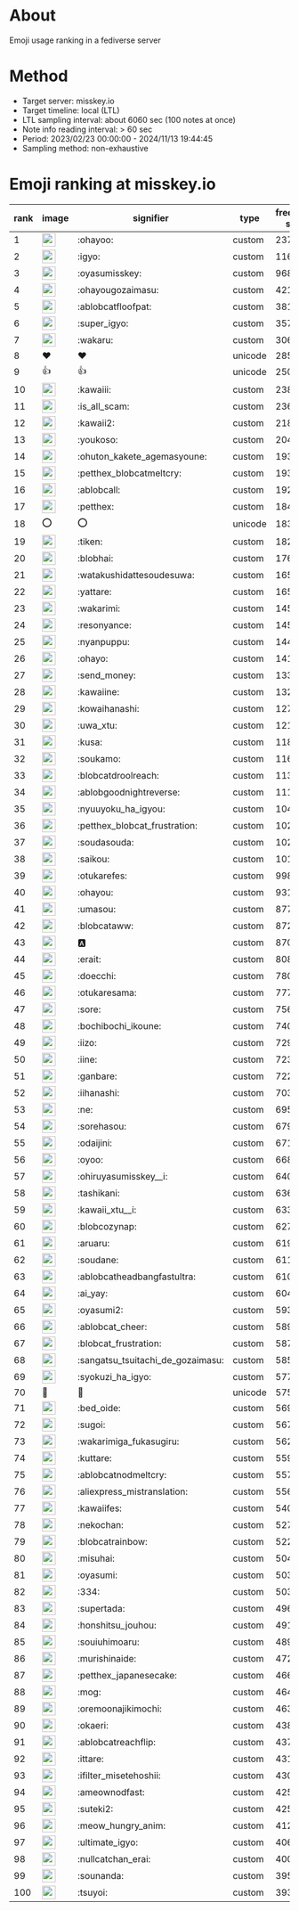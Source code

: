 # About
Emoji usage ranking in a fediverse server

# Method
- Target server: misskey.io
- Target timeline: local (LTL)
- LTL sampling interval: about 6060 sec (100 notes at once)
- Note info reading interval: > 60 sec
- Period: 2023/02/23 00:00:00 - 2024/11/13 19:44:45 
- Sampling method: non-exhaustive

# Emoji ranking at misskey.io

|rank|image|signifier|type|frequency score|
|----|----|----|----|----|
|1|<img height="24" src="https://misskey.io/emoji/ohayoo.webp">|:ohayoo:|custom|237404|
|2|<img height="24" src="https://misskey.io/emoji/igyo.webp">|:igyo:|custom|116148|
|3|<img height="24" src="https://misskey.io/emoji/oyasumisskey.webp">|:oyasumisskey:|custom|96805|
|4|<img height="24" src="https://misskey.io/emoji/ohayougozaimasu.webp">|:ohayougozaimasu:|custom|42185|
|5|<img height="24" src="https://misskey.io/emoji/ablobcatfloofpat.webp">|:ablobcatfloofpat:|custom|38117|
|6|<img height="24" src="https://misskey.io/emoji/super_igyo.webp">|:super_igyo:|custom|35736|
|7|<img height="24" src="https://misskey.io/emoji/wakaru.webp">|:wakaru:|custom|30637|
|8|❤|❤|unicode|28537|
|9|👍|👍|unicode|25069|
|10|<img height="24" src="https://misskey.io/emoji/kawaiii.webp">|:kawaiii:|custom|23806|
|11|<img height="24" src="https://misskey.io/emoji/is_all_scam.webp">|:is_all_scam:|custom|23662|
|12|<img height="24" src="https://misskey.io/emoji/kawaii2.webp">|:kawaii2:|custom|21868|
|13|<img height="24" src="https://misskey.io/emoji/youkoso.webp">|:youkoso:|custom|20440|
|14|<img height="24" src="https://misskey.io/emoji/ohuton_kakete_agemasyoune.webp">|:ohuton_kakete_agemasyoune:|custom|19392|
|15|<img height="24" src="https://misskey.io/emoji/petthex_blobcatmeltcry.webp">|:petthex_blobcatmeltcry:|custom|19357|
|16|<img height="24" src="https://misskey.io/emoji/ablobcall.webp">|:ablobcall:|custom|19261|
|17|<img height="24" src="https://misskey.io/emoji/petthex.webp">|:petthex:|custom|18433|
|18|⭕|⭕|unicode|18331|
|19|<img height="24" src="https://misskey.io/emoji/tiken.webp">|:tiken:|custom|18291|
|20|<img height="24" src="https://misskey.io/emoji/blobhai.webp">|:blobhai:|custom|17644|
|21|<img height="24" src="https://misskey.io/emoji/watakushidattesoudesuwa.webp">|:watakushidattesoudesuwa:|custom|16535|
|22|<img height="24" src="https://misskey.io/emoji/yattare.webp">|:yattare:|custom|16507|
|23|<img height="24" src="https://misskey.io/emoji/wakarimi.webp">|:wakarimi:|custom|14589|
|24|<img height="24" src="https://misskey.io/emoji/resonyance.webp">|:resonyance:|custom|14526|
|25|<img height="24" src="https://misskey.io/emoji/nyanpuppu.webp">|:nyanpuppu:|custom|14439|
|26|<img height="24" src="https://misskey.io/emoji/ohayo.webp">|:ohayo:|custom|14184|
|27|<img height="24" src="https://misskey.io/emoji/send_money.webp">|:send_money:|custom|13385|
|28|<img height="24" src="https://misskey.io/emoji/kawaiine.webp">|:kawaiine:|custom|13243|
|29|<img height="24" src="https://misskey.io/emoji/kowaihanashi.webp">|:kowaihanashi:|custom|12772|
|30|<img height="24" src="https://misskey.io/emoji/uwa_xtu.webp">|:uwa_xtu:|custom|12105|
|31|<img height="24" src="https://misskey.io/emoji/kusa.webp">|:kusa:|custom|11894|
|32|<img height="24" src="https://misskey.io/emoji/soukamo.webp">|:soukamo:|custom|11664|
|33|<img height="24" src="https://misskey.io/emoji/blobcatdroolreach.webp">|:blobcatdroolreach:|custom|11331|
|34|<img height="24" src="https://misskey.io/emoji/ablobgoodnightreverse.webp">|:ablobgoodnightreverse:|custom|11115|
|35|<img height="24" src="https://misskey.io/emoji/nyuuyoku_ha_igyou.webp">|:nyuuyoku_ha_igyou:|custom|10487|
|36|<img height="24" src="https://misskey.io/emoji/petthex_blobcat_frustration.webp">|:petthex_blobcat_frustration:|custom|10257|
|37|<img height="24" src="https://misskey.io/emoji/soudasouda.webp">|:soudasouda:|custom|10246|
|38|<img height="24" src="https://misskey.io/emoji/saikou.webp">|:saikou:|custom|10153|
|39|<img height="24" src="https://misskey.io/emoji/otukarefes.webp">|:otukarefes:|custom|9986|
|40|<img height="24" src="https://misskey.io/emoji/ohayou.webp">|:ohayou:|custom|9317|
|41|<img height="24" src="https://misskey.io/emoji/umasou.webp">|:umasou:|custom|8772|
|42|<img height="24" src="https://misskey.io/emoji/blobcataww.webp">|:blobcataww:|custom|8725|
|43|<img height="24" src="https://misskey.io/emoji/a.webp">|:a:|custom|8700|
|44|<img height="24" src="https://misskey.io/emoji/erait.webp">|:erait:|custom|8084|
|45|<img height="24" src="https://misskey.io/emoji/doecchi.webp">|:doecchi:|custom|7806|
|46|<img height="24" src="https://misskey.io/emoji/otukaresama.webp">|:otukaresama:|custom|7774|
|47|<img height="24" src="https://misskey.io/emoji/sore.webp">|:sore:|custom|7569|
|48|<img height="24" src="https://misskey.io/emoji/bochibochi_ikoune.webp">|:bochibochi_ikoune:|custom|7404|
|49|<img height="24" src="https://misskey.io/emoji/iizo.webp">|:iizo:|custom|7290|
|50|<img height="24" src="https://misskey.io/emoji/iine.webp">|:iine:|custom|7232|
|51|<img height="24" src="https://misskey.io/emoji/ganbare.webp">|:ganbare:|custom|7221|
|52|<img height="24" src="https://misskey.io/emoji/iihanashi.webp">|:iihanashi:|custom|7036|
|53|<img height="24" src="https://misskey.io/emoji/ne.webp">|:ne:|custom|6951|
|54|<img height="24" src="https://misskey.io/emoji/sorehasou.webp">|:sorehasou:|custom|6793|
|55|<img height="24" src="https://misskey.io/emoji/odaijini.webp">|:odaijini:|custom|6711|
|56|<img height="24" src="https://misskey.io/emoji/oyoo.webp">|:oyoo:|custom|6688|
|57|<img height="24" src="https://misskey.io/emoji/ohiruyasumisskey__i.webp">|:ohiruyasumisskey__i:|custom|6400|
|58|<img height="24" src="https://misskey.io/emoji/tashikani.webp">|:tashikani:|custom|6366|
|59|<img height="24" src="https://misskey.io/emoji/kawaii_xtu__i.webp">|:kawaii_xtu__i:|custom|6334|
|60|<img height="24" src="https://misskey.io/emoji/blobcozynap.webp">|:blobcozynap:|custom|6274|
|61|<img height="24" src="https://misskey.io/emoji/aruaru.webp">|:aruaru:|custom|6194|
|62|<img height="24" src="https://misskey.io/emoji/soudane.webp">|:soudane:|custom|6117|
|63|<img height="24" src="https://misskey.io/emoji/ablobcatheadbangfastultra.webp">|:ablobcatheadbangfastultra:|custom|6104|
|64|<img height="24" src="https://misskey.io/emoji/ai_yay.webp">|:ai_yay:|custom|6047|
|65|<img height="24" src="https://misskey.io/emoji/oyasumi2.webp">|:oyasumi2:|custom|5930|
|66|<img height="24" src="https://misskey.io/emoji/ablobcat_cheer.webp">|:ablobcat_cheer:|custom|5897|
|67|<img height="24" src="https://misskey.io/emoji/blobcat_frustration.webp">|:blobcat_frustration:|custom|5874|
|68|<img height="24" src="https://misskey.io/emoji/sangatsu_tsuitachi_de_gozaimasu.webp">|:sangatsu_tsuitachi_de_gozaimasu:|custom|5853|
|69|<img height="24" src="https://misskey.io/emoji/syokuzi_ha_igyo.webp">|:syokuzi_ha_igyo:|custom|5776|
|70|🎉|🎉|unicode|5755|
|71|<img height="24" src="https://misskey.io/emoji/bed_oide.webp">|:bed_oide:|custom|5691|
|72|<img height="24" src="https://misskey.io/emoji/sugoi.webp">|:sugoi:|custom|5671|
|73|<img height="24" src="https://misskey.io/emoji/wakarimiga_fukasugiru.webp">|:wakarimiga_fukasugiru:|custom|5623|
|74|<img height="24" src="https://misskey.io/emoji/kuttare.webp">|:kuttare:|custom|5599|
|75|<img height="24" src="https://misskey.io/emoji/ablobcatnodmeltcry.webp">|:ablobcatnodmeltcry:|custom|5573|
|76|<img height="24" src="https://misskey.io/emoji/aliexpress_mistranslation.webp">|:aliexpress_mistranslation:|custom|5564|
|77|<img height="24" src="https://misskey.io/emoji/kawaiifes.webp">|:kawaiifes:|custom|5403|
|78|<img height="24" src="https://misskey.io/emoji/nekochan.webp">|:nekochan:|custom|5270|
|79|<img height="24" src="https://misskey.io/emoji/blobcatrainbow.webp">|:blobcatrainbow:|custom|5225|
|80|<img height="24" src="https://misskey.io/emoji/misuhai.webp">|:misuhai:|custom|5046|
|81|<img height="24" src="https://misskey.io/emoji/oyasumi.webp">|:oyasumi:|custom|5031|
|82|<img height="24" src="https://misskey.io/emoji/334.webp">|:334:|custom|5030|
|83|<img height="24" src="https://misskey.io/emoji/supertada.webp">|:supertada:|custom|4963|
|84|<img height="24" src="https://misskey.io/emoji/honshitsu_jouhou.webp">|:honshitsu_jouhou:|custom|4912|
|85|<img height="24" src="https://misskey.io/emoji/souiuhimoaru.webp">|:souiuhimoaru:|custom|4895|
|86|<img height="24" src="https://misskey.io/emoji/murishinaide.webp">|:murishinaide:|custom|4728|
|87|<img height="24" src="https://misskey.io/emoji/petthex_japanesecake.webp">|:petthex_japanesecake:|custom|4665|
|88|<img height="24" src="https://misskey.io/emoji/mog.webp">|:mog:|custom|4645|
|89|<img height="24" src="https://misskey.io/emoji/oremoonajikimochi.webp">|:oremoonajikimochi:|custom|4636|
|90|<img height="24" src="https://misskey.io/emoji/okaeri.webp">|:okaeri:|custom|4388|
|91|<img height="24" src="https://misskey.io/emoji/ablobcatreachflip.webp">|:ablobcatreachflip:|custom|4371|
|92|<img height="24" src="https://misskey.io/emoji/ittare.webp">|:ittare:|custom|4318|
|93|<img height="24" src="https://misskey.io/emoji/ifilter_misetehoshii.webp">|:ifilter_misetehoshii:|custom|4300|
|94|<img height="24" src="https://misskey.io/emoji/ameownodfast.webp">|:ameownodfast:|custom|4256|
|95|<img height="24" src="https://misskey.io/emoji/suteki2.webp">|:suteki2:|custom|4254|
|96|<img height="24" src="https://misskey.io/emoji/meow_hungry_anim.webp">|:meow_hungry_anim:|custom|4128|
|97|<img height="24" src="https://misskey.io/emoji/ultimate_igyo.webp">|:ultimate_igyo:|custom|4069|
|98|<img height="24" src="https://misskey.io/emoji/nullcatchan_erai.webp">|:nullcatchan_erai:|custom|4002|
|99|<img height="24" src="https://misskey.io/emoji/sounanda.webp">|:sounanda:|custom|3952|
|100|<img height="24" src="https://misskey.io/emoji/tsuyoi.webp">|:tsuyoi:|custom|3939|
